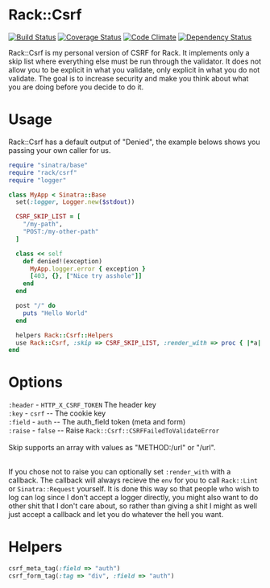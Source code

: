 # Rack::Csrf

[![Build Status](https://travis-ci.org/envygeeks/rack-csrf.png?branch=master)](https://travis-ci.org/envygeeks/rack-csrf) [![Coverage Status](https://coveralls.io/repos/envygeeks/rack-csrf/badge.png?branch=master)](https://coveralls.io/r/envygeeks/rack-csrf) [![Code Climate](https://codeclimate.com/github/envygeeks/rack-csrf.png)](https://codeclimate.com/github/envygeeks/rack-csrf) [![Dependency Status](https://gemnasium.com/envygeeks/rack-csrf.png)](https://gemnasium.com/envygeeks/rack-csrf)

Rack::Csrf is my personal version of CSRF for Rack.  It implements only a skip list where everything else must be run through the validator.  It does not allow you to be explicit in what you validate, only explicit in what you do not validate.  The goal is to increase security and make you think about what you are doing before you decide to do it.

# Usage

Rack::Csrf has a default output of "Denied", the example belows shows you passing your own caller for us.

```ruby
require "sinatra/base"
require "rack/csrf"
require "logger"

class MyApp < Sinatra::Base
  set(:logger, Logger.new($stdout))

  CSRF_SKIP_LIST = [
    "/my-path",
    "POST:/my-other-path"
  ]

  class << self
    def denied!(exception)
      MyApp.logger.error { exception }
      [403, {}, ["Nice try asshole"]]
    end
  end

  post "/" do
    puts "Hello World"
  end

  helpers Rack::Csrf::Helpers
  use Rack::Csrf, :skip => CSRF_SKIP_LIST, :render_with => proc { |*a| denied!(*a) }
end
```

# Options

`:header` - `HTTP_X_CSRF_TOKEN` The header key<br />
`:key` - `csrf` -- The cookie key<br />
`:field` - `auth`  -- The auth_field token (meta and form)<br />
`:raise` - `false` -- Raise `Rack::Csrf::CSRFFailedToValidateError`
<br /><br />
Skip supports an array with values as "METHOD:/url" or "/url".<br /><br />

If you chose not to raise you can optionally set `:render_with` with a callback. The callback will always recieve the `env` for you to call `Rack::Lint` or `Sinatra::Request` yourself. It is done this way so that people who wish to log can log since I don't accept a logger directly, you might also want to do other shit that I don't care about, so rather than giving a shit I might as well just accept a callback and let you do whatever the hell you want.

# Helpers

```ruby
csrf_meta_tag(:field => "auth")
csrf_form_tag(:tag => "div", :field => "auth")
```
